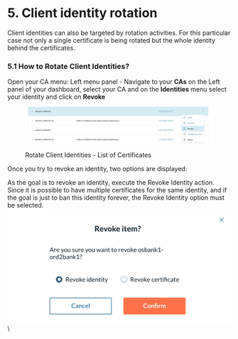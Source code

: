 # 5. Client identity rotation

Client identities can also be targeted by rotation activities. For this particular case not only a single certificate is being rotated but the whole identity behind the certificates.

### **5.1 How to Rotate Client Identities?**

Open your CA menu: Left menu panel - Navigate to your **CAs** on the Left panel of your dashboard, select your CA and on the **Identities** menu select your identity and click on **Revoke**

<figure><img src="../../.gitbook/assets/image (179).png" alt=""><figcaption><p>Rotate Client Identities - List of Certificates</p></figcaption></figure>

&#x20;

Once you try to revoke an identity, two options are displayed:

As the goal is to revoke an identity, execute the Revoke Identity action. Since it is possible to have multiple certificates for the same identity, and if the goal is just to ban this identity forever, the Revoke Identity option must be selected.\
![](<../../.gitbook/assets/image (170).png>)\




